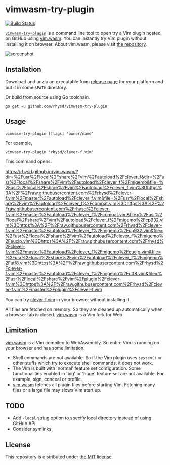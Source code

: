 vimwasm-try-plugin
==================
[![Build Status][travis-badge]][travis-ci]

[`vimwasm-try-plugin`][repo] is a command line tool to open try a Vim plugin hosted on GitHub using
[vim.wasm][]. You can instantly try Vim plugin without installing it on browser. About vim.wasm,
please visit [the repository][proj].

![screenshot](https://github.com/rhysd/ss/blob/master/vimwasm-try-plugin/main.gif?raw=true)

## Installation

Download and unzip an executable from [release page](https://github.com/rhysd/vimwasm-try-plugin/releases)
for your platform and put it in some `$PATH` directory.

Or build from source using Go toolchain.

```
go get -u github.com/rhysd/vimwasm-try-plugin
```

## Usage

```
vimwasm-try-plugin [flags] 'owner/name'
```

For example,

```
vimwasm-try-plugin 'rhysd/clever-f.vim'
```


This command opens:

https://rhysd.github.io/vim.wasm/?dir=%2Fusr%2Flocal%2Fshare%2Fvim%2Fautoload%2Fclever_f&dir=%2Fusr%2Flocal%2Fshare%2Fvim%2Fautoload%2Fclever_f%2Fmigemo&file=%2Fusr%2Flocal%2Fshare%2Fvim%2Fautoload%2Fclever_f.vim%3Dhttps%3A%2F%2Fraw.githubusercontent.com%2Frhysd%2Fclever-f.vim%2Fmaster%2Fautoload%2Fclever_f.vim&file=%2Fusr%2Flocal%2Fshare%2Fvim%2Fautoload%2Fclever_f%2Fcompat.vim%3Dhttps%3A%2F%2Fraw.githubusercontent.com%2Frhysd%2Fclever-f.vim%2Fmaster%2Fautoload%2Fclever_f%2Fcompat.vim&file=%2Fusr%2Flocal%2Fshare%2Fvim%2Fautoload%2Fclever_f%2Fmigemo%2Fcp932.vim%3Dhttps%3A%2F%2Fraw.githubusercontent.com%2Frhysd%2Fclever-f.vim%2Fmaster%2Fautoload%2Fclever_f%2Fmigemo%2Fcp932.vim&file=%2Fusr%2Flocal%2Fshare%2Fvim%2Fautoload%2Fclever_f%2Fmigemo%2Feucjp.vim%3Dhttps%3A%2F%2Fraw.githubusercontent.com%2Frhysd%2Fclever-f.vim%2Fmaster%2Fautoload%2Fclever_f%2Fmigemo%2Feucjp.vim&file=%2Fusr%2Flocal%2Fshare%2Fvim%2Fautoload%2Fclever_f%2Fmigemo%2Futf8.vim%3Dhttps%3A%2F%2Fraw.githubusercontent.com%2Frhysd%2Fclever-f.vim%2Fmaster%2Fautoload%2Fclever_f%2Fmigemo%2Futf8.vim&file=%2Fusr%2Flocal%2Fshare%2Fvim%2Fplugin%2Fclever-f.vim%3Dhttps%3A%2F%2Fraw.githubusercontent.com%2Frhysd%2Fclever-f.vim%2Fmaster%2Fplugin%2Fclever-f.vim

You can try [clever-f.vim](https://github.com/rhysd/clever-f.vim) in your browser without installing it.

All files are fetched on memory. So they are cleaned up automatically when a browser tab is closed.
[vim.wasm][proj] is a Vim fork for Web

## Limitation

[vim.wasm][proj] is a Vim compiled to WebAssembly. So entire Vim is running on your browser and has some limitation.

- Shell commands are not available. So if the Vim plugin uses `system()` or other stuffs which try
  to execute shell commands, it does not work.
- The Vim is built with 'normal' feature set configuration. Some functionalities enabled in 'big' or 'huge' feature set
  are not available. For example, sign, conceal or profile.
- [vim.wasm][] fetches all plugin files before starting Vim. Fetching many files or a large file may slows Vim start up.

## TODO

- Add `-local` string option to specify local directory instead of using GitHub API
- Consider symlinks

## License

This repository is distributed under [the MIT license](./LICENSE.txt).

[repo]: https://github.com/rhysd/vimwasm-try-plugin
[vim.wasm]: https://rhysd.github.io/vim.wasm
[proj]: https://github.com/rhysd/vim.wasm
[travis-badge]: https://travis-ci.org/rhysd/vimwasm-try-plugin.svg?branch=master
[travis-ci]: https://travis-ci.org/rhysd/vimwasm-try-plugin
